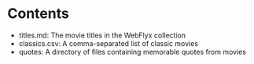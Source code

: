 # Contents

* titles.md: The movie titles in the WebFlyx collection
* classics.csv: A comma-separated list of classic movies
* quotes: A directory of files containing memorable quotes from movies

